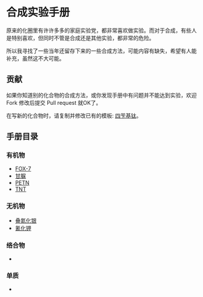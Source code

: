 # 合成实验手册

原来的化圈里有许许多多的家庭实验党，都非常喜欢做实验。而对于合成，有些人是特别喜欢，但同时不管是合成还是其他实验，都非常的危险。

所以我寻找了一些当年还留存下来的一些合成方法，可能内容有缺失，希望有人能补充，虽然这不大可能。

## 贡献

如果你知道别的化合物的合成方法，或你发现手册中有问题并不能达到实验，欢迎 Fork 修改后提交 Pull request 就OK了。

在写新的化合物时，请复制并修改已有的模板: [四苄基钛](docs/handbook/template/四苄基钛.md)。

## 手册目录

### 有机物

* [FOX-7](docs/handbook/organic/FOX-7/FOX-7.md)
* [甘脲](docs/handbook/organic/甘脲/甘脲.md)
* [PETN](docs/handbook/organic/PETN/PETN.md)
* [TNT](docs/handbook/organic/TNT/TNT.md)

### 无机物

* [叠氮化银](docs/handbook/inorganic/叠氮化银/叠氮化银.md)
* [氰化钾](docs/handbook/inorganic/氰化钾/氰化钾.md)

### 络合物

* 

### 单质

* 

